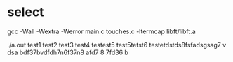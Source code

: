 # select

gcc -Wall -Wextra -Werror main.c touches.c -ltermcap libft/libft.a

./a.out test1 test2 test3 test4 testest5 test5tetst6 testetdstds8fsfadsgsag7 v dsa bdf37bvdfdh7n6f37n8 afd7 8 7fd36 b
